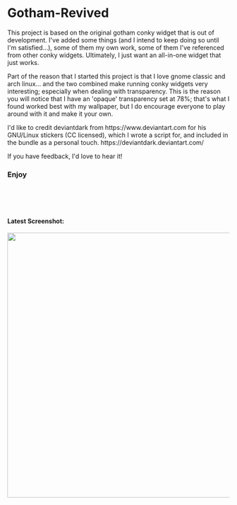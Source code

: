 # Gotham-Revived

<p>This project is based on the original gotham conky widget that is out of development. I've added some things (and I intend to keep doing so until I'm satisfied...), some of them my own work, some of them I've referenced from other conky widgets. Ultimately, I just want an all-in-one widget that just works.</p>

<p>Part of the reason that I started this project is that I love gnome classic and arch linux... and the two combined make running conky widgets very interesting; especially when dealing with transparency. This is the reason you will notice that I have an 'opaque' transparency set at 78%; that's what I found worked best with my wallpaper, but I do encourage everyone to play around with it and make it your own.</p>

<p>I'd like to credit deviantdark from https://www.deviantart.com for his GNU/Linux stickers (CC licensed), which I wrote a script for, and included in the bundle as a personal touch.
https://deviantdark.deviantart.com/
</p>

<p>If you have feedback, I'd love to hear it!</p>
<h3>Enjoy</h3>
<br>
<br>
<br>
<p align="center">
  <h4>Latest Screenshot:</h4>
  <img src="https://cdn.rawgit.com/gellertb97/gotham-revived.conky/alpha0.2/img/conky_scrn0.2.png" width=600>
</p>
